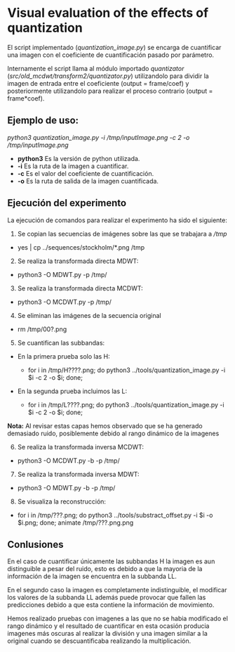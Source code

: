 # Visual evaluation of the effects of quantization 

El script implementado (*quantization_image.py*) se encarga de cuantificar una imagen con el coeficiente de cuantificación
pasado por parámetro.

Internamente el script llama al módulo importado *quantizator* (*src/old_mcdwt/transform2/quantizator.py*)
utilizandolo para dividir la imagen de entrada entre el coeficiente (output = frame/coef) y posteriormente utilizandolo 
para realizar el proceso contrario (output = frame*coef).

## Ejemplo de uso:

 *python3 quantization_image.py -i /tmp/inputImage.png -c 2 -o /tmp/inputImage.png*

* **python3** Es la versión de python utilizada.
* **-i** Es la ruta de la imagen a cuantificar.
* **-c** Es el valor del coeficiente de cuantificación.
* **-o** Es la ruta de salida de la imagen cuantificada.

## Ejecución del experimento

La ejecución de comandos para realizar el experimento ha sido el siguiente:

1. Se copian las secuencias de imágenes sobre las que se trabajara a */tmp*

  -  yes | cp ../sequences/stockholm/*.png /tmp  
 
2. Se realiza la transformada directa MDWT:  

  - python3 -O MDWT.py -p /tmp/  
 
3. Se realiza la transformada directa MCDWT:  

  - python3 -O MCDWT.py -p /tmp/  
 
4. Se eliminan las imágenes de la secuencia original 

  - rm /tmp/00?.png

5. Se cuantifican las subbandas:

  - En la primera prueba solo las H:

    - for i in /tmp/H????.png; do python3 ../tools/quantization_image.py -i $i -c 2 -o $i; done;

  - En la segunda prueba incluimos las L:

    - for i in /tmp/L????.png; do python3 ../tools/quantization_image.py -i $i -c 2 -o $i; done;

**Nota:** Al revisar estas capas hemos observado que se ha generado demasiado ruido,
posiblemente debido al rango dinámico de la imagenes

 6.  Se realiza la transformada inversa MCDWT:  

  - python3 -O MCDWT.py -b -p /tmp/  
 
 7. Se realiza la transformada inversa MDWT:  

  - python3 -O MDWT.py -b -p /tmp/  
 
8. Se visualiza la reconstrucción:  

  - for i in /tmp/???.png; do python3 ../tools/substract_offset.py -i $i -o $i.png; done; animate /tmp/???.png.png
  
  ## Conlusiones

En el caso de cuantificar únicamente las subbandas H la imagen es aun distinguible a pesar del ruido, esto es debido a que 
la mayoria de la información de la imagen se encuentra en la subbanda LL.

En el segundo caso la imagen es completamente indistinguible, el modificar los valores de la subbanda LL 
además puede provocar que fallen las predicciones debido a que esta contiene la información de movimiento.

Hemos realizado pruebas con imagenes a las que no se habia modificado el rango dinámico y el resultado de cuantificar en esta
ocasión producia imagenes más oscuras al realizar la división y una imagen similar a la original cuando se descuantificaba 
realizando la multiplicación.
